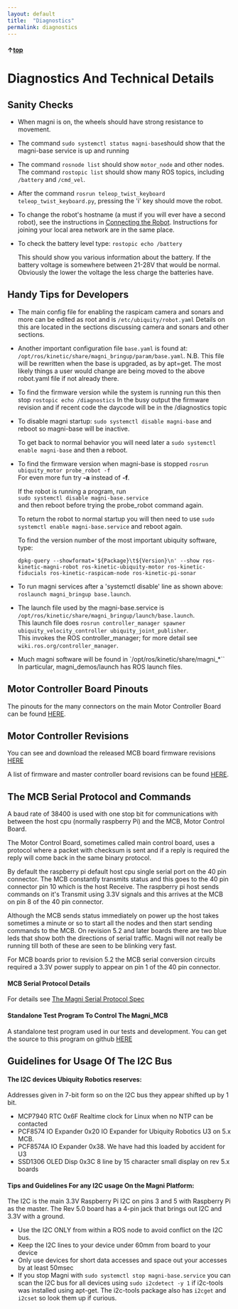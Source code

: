 ```yaml
---
layout: default
title:  "Diagnostics"
permalink: diagnostics
---
```

#### &uarr;[top](https://ubiquityrobotics.github.io/learn/)

# Diagnostics And Technical Details

## Sanity Checks
* When magni is on, the wheels should have strong resistance to movement.  

* The command `sudo systemctl status magni-base`should show that the magni-base service is up and running

* The command `rosnode list` should show `motor_node` and other nodes. The command `rostopic list` should show many ROS topics, including `/battery` and `/cmd_vel`.

* After the command `rosrun teleop_twist_keyboard teleop_twist_keyboard.py`, pressing the 'i' key should move the robot.

* To change the robot's hostname (a must if you will ever have a second robot), see the instructions in [Connecting the Robot](connect_network).
Instructions for joining your local area network are in the same place.


* To check the battery level type: `rostopic echo /battery`

  This should show you various information about the battery. If the battery voltage is somewhere between 21-28V that would be normal. Obviously the lower the voltage the less charge the batteries have.

## Handy Tips for Developers

* The main config file for enabling the raspicam camera and sonars and more can be edited as root and is `/etc/ubiquity/robot.yaml`  Details on this are located in the sections discussing camera and sonars and other sections.

* Another important configuration file `base.yaml` is found at: `/opt/ros/kinetic/share/magni_bringup/param/base.yaml`. N.B. This file will be rewritten when the base is upgraded, as by apt=get.  The most likely things a user would change are being moved to the above robot.yaml file if not already there.

* To find the firmware version while the system is running run this then stop
    `rostopic echo /diagnostics`
  In the busy output the firmware revision and if recent code the daycode will be in the /diagnostics topic

* To disable magni startup: `sudo systemctl disable magni-base` and reboot so magni-base will be inactive.

    To get back to normal behavior you will need later a `sudo systemctl enable magni-base` and then a reboot.   

* To find the firmware version when  magni-base is stopped
    `rosrun ubiquity_motor probe_robot -f`  
    For even more fun try **-a** instead of **-f**.

    If the robot is running a program, run  
    `sudo systemctl disable magni-base.service`  
    and then reboot before trying the probe_robot command again.

    To return the robot to normal startup you will then need to use   `sudo systemctl enable magni-base.service` and reboot again.  

    To find the version number of the most important ubiquity software, type:

    `dpkg-query --showformat='${Package}\t${Version}\n' --show ros-kinetic-magni-robot ros-kinetic-ubiquity-motor ros-kinetic-fiducials ros-kinetic-raspicam-node ros-kinetic-pi-sonar`

*  To run magni services after a 'systemctl disable' line as shown above:    `roslaunch magni_bringup base.launch`.

* The launch file used by the magni-base.service is `/opt/ros/kinetic/share/magni_bringup/launch/base.launch`.  
This launch file does `rosrun controller_manager spawner ubiquity_velocity_controller ubiquity_joint_publisher`.  
This invokes the ROS controller_manager; for more detail see `wiki.ros.org/controller_manager`.

* Much magni software will be found in `/opt/ros/kinetic/share/magni_*`` In particular, magni_demos/launch has ROS launch files.

## Motor Controller Board Pinouts

The pinouts for the many connectors on the main Motor Controller Board can be found [HERE](https://learn.ubiquityrobotics.com/Magni_MCB_pinout.pdf).

## Motor Controller Revisions

You can see and download the released MCB board firmware revisions [HERE](https://learn.ubiquityrobotics.com/firmware-upgrade)

A list of firmware and master controller board revisions can be found [HERE](https://github.com/UbiquityRobotics/ubiquity_motor/blob/indigo-devel/Firmware_and_Hardware_Revisions.md).

## The MCB Serial Protocol and Commands
A baud rate of 38400 is used with one stop bit for communications with between the host cpu (normally raspberry Pi) and the MCB, Motor Control Board.

The Motor Control Board, sometimes called main control board, uses a protocol where a packet with checksum is sent and if a reply is required the reply will come back in the same binary protocol.

By default the raspberry pi default host cpu single serial port on the 40 pin connector.  The MCB constantly transmits status and this goes to the 40 pin connector pin 10 which is the host Receive.  The raspberry pi host sends commands on it's Transmit using 3.3V signals and this arrives at the MCB on pin 8 of the 40 pin connector.

Although the MCB sends status immediately on power up the host takes sometimes a minute or so to start all the nodes and then start sending commands to the MCB.  On revision 5.2 and later boards there are two blue leds that show both the directions of serial traffic.  Magni will not really be running till both of these are seen to be blinking very fast.

For MCB boards prior to revision 5.2 the MCB serial conversion circuits required a 3.3V power supply to appear on pin 1 of the 40 pin connector.

#### MCB Serial Protocol Details
For details see  [The Magni Serial Protocol Spec](https://github.com/UbiquityRobotics/ubiquity_motor/blob/indigo-devel/Serial_Protocol.md)

#### Standalone Test Program To Control The Magni_MCB
A standalone test program used in our tests and development.  You can get the source to this program on github  [HERE](https://github.com/UbiquityRobotics/ubiquity_motor/blob/kinetic-devel/scripts/test_motor_board.py)

## Guidelines for Usage Of The I2C Bus
#### The I2C devices Ubiquity Robotics reserves:
Addresses given in 7-bit form so on the I2C bus they appear shifted up by 1 bit.

* MCP7940 RTC 0x6F Realtime clock for Linux when no NTP can be contacted
* PCF8574 IO Expander 0x20 IO Expander for Ubiquity Robotics U3 on 5.x MCB.
* PCF8574A IO Expander 0x38. We have had this loaded by accident for U3    
* SSD1306 OLED Disp 0x3C 8 line by 15 character small display on rev 5.x boards

#### Tips and Guidelines For any I2C usage On the Magni Platform:
The I2C is the main 3.3V Raspberry Pi I2C on pins 3 and 5 with Raspberry Pi as the master.
The Rev 5.0 board has a 4-pin jack that brings out I2C and 3.3V with a ground.

* Use the I2C ONLY from within a ROS node to avoid conflict on the I2C bus.
* Keep the I2C lines to your device under 60mm from board to your device
* Only use devices for short data accesses and space out your accesses by at least 50msec
* If you stop Magni with `sudo systemctl stop magni-base.service` you can scan the I2C bus for all devices using `sudo i2cdetect -y 1` if i2c-tools was installed using apt-get. The i2c-tools package also has `i2cget` and `i2cset` so look them up if curious.
